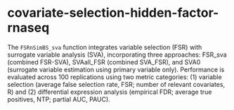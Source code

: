 # covariate-selection-hidden-factor-rnaseq
The `FSRnSimBS_sva` function integrates variable selection (FSR) with surrogate variable analysis (SVA), incorporating three approaches: FSR_sva (combined FSR-SVA), SVAall_FSR (combined SVA_FSR), and SVA0 (surrogate variable estimation using primary variable only). Performance is evaluated across 100 replications using two metric categories: (1) variable selection (average false selection rate, FSR; number of relevant covariates, R) and (2) differential expression analysis (empirical FDR; average true positives, NTP; partial AUC, PAUC).
